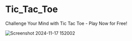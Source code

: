 # Tic_Tac_Toe
Challenge Your Mind with Tic Tac Toe - Play Now for Free!

![Screenshot 2024-11-17 152002](https://github.com/user-attachments/assets/72ca94d9-1bd6-4b1a-aca6-25b0db5c4d88)
